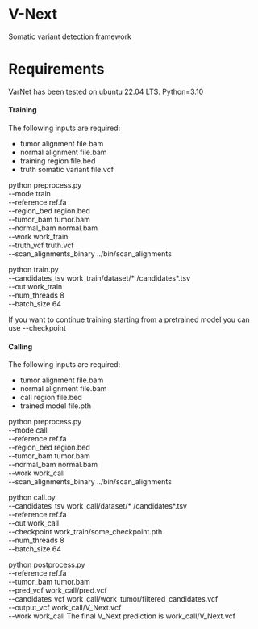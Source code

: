 # V-Next
Somatic variant detection framework
# Requirements
VarNet has been tested on ubuntu 22.04 LTS.
Python=3.10

#### Training
The following inputs are required:
- tumor alignment file.bam
- normal alignment file.bam
- training region file.bed
- truth somatic variant file.vcf

python preprocess.py \
	--mode train \
	--reference ref.fa \
	--region_bed region.bed \
	--tumor_bam tumor.bam \
	--normal_bam normal.bam \
	--work work_train \
	--truth_vcf truth.vcf \
	--scan_alignments_binary ../bin/scan_alignments

python train.py \
	--candidates_tsv work_train/dataset/* /candidates*.tsv \
	--out work_train \
	--num_threads 8 \
	--batch_size 64 

 If you want to continue training starting from a pretrained model you can use --checkpoint
#### Calling 
The following inputs are required:
- tumor alignment file.bam
- normal alignment file.bam
- call region file.bed
- trained model file.pth

python preprocess.py \
	--mode call \
	--reference ref.fa \
	--region_bed region.bed \
	--tumor_bam tumor.bam \
	--normal_bam normal.bam \
	--work work_call \
	--scan_alignments_binary ../bin/scan_alignments

python call.py \
	--candidates_tsv work_call/dataset/* /candidates*.tsv \
	--reference ref.fa \
	--out work_call \
	--checkpoint work_train/some_checkpoint.pth \
	--num_threads 8 \
	--batch_size 64 

python postprocess.py \
	--reference ref.fa \
	--tumor_bam tumor.bam \
	--pred_vcf work_call/pred.vcf \
	--candidates_vcf work_call/work_tumor/filtered_candidates.vcf \
	--output_vcf work_call/V_Next.vcf \
	--work work_call 
The final V_Next prediction is work_call/V_Next.vcf
